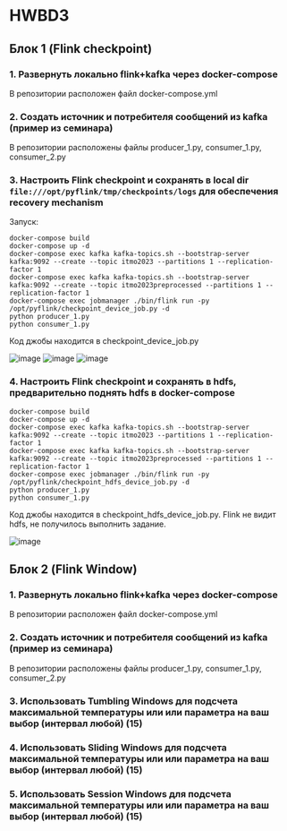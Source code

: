 # HWBD3
## Блок 1 (Flink checkpoint)

### 1. Развернуть локально flink+kafka через docker-compose

В репозитории расположен файл docker-compose.yml

### 2. Создать источник и потребителя сообщений из kafka (пример из семинара)

В репозитории расположены файлы producer_1.py, consumer_1.py, consumer_2.py

### 3. Настроить Flink checkpoint и сохранять в local dir `file:///opt/pyflink/tmp/checkpoints/logs`  для обеспечения recovery mechanism

Запуск:

```
docker-compose build 
docker-compose up -d 
docker-compose exec kafka kafka-topics.sh --bootstrap-server kafka:9092 --create --topic itmo2023 --partitions 1 --replication-factor 1
docker-compose exec kafka kafka-topics.sh --bootstrap-server kafka:9092 --create --topic itmo2023preprocessed --partitions 1 --replication-factor 1
docker-compose exec jobmanager ./bin/flink run -py /opt/pyflink/checkpoint_device_job.py -d
python producer_1.py
python consumer_1.py
```

Код джобы находится в checkpoint_device_job.py

![image](https://github.com/LadaNikitina/HWBD3/assets/23546579/13021022-b01e-4d88-8b55-1cbb15149ec6)
![image](https://github.com/LadaNikitina/HWBD3/assets/23546579/90f1db6a-27e4-4132-8f3b-6675759f1dbe)
![image](https://github.com/LadaNikitina/HWBD3/assets/23546579/fafcfa20-b42a-4a12-aea1-c10b9fd81f79)


### 4. Настроить Flink checkpoint и сохранять в hdfs, предварительно поднять hdfs в docker-compose

```
docker-compose build 
docker-compose up -d 
docker-compose exec kafka kafka-topics.sh --bootstrap-server kafka:9092 --create --topic itmo2023 --partitions 1 --replication-factor 1
docker-compose exec kafka kafka-topics.sh --bootstrap-server kafka:9092 --create --topic itmo2023preprocessed --partitions 1 --replication-factor 1
docker-compose exec jobmanager ./bin/flink run -py /opt/pyflink/checkpoint_hdfs_device_job.py -d
python producer_1.py
python consumer_1.py
```

Код джобы находится в checkpoint_hdfs_device_job.py. Flink не видит hdfs, не получилось выполнить задание.

![image](https://github.com/LadaNikitina/HWBD3/assets/23546579/96267192-a5bd-4530-b95d-c6c0e192a6d4)

## Блок 2 (Flink Window)

### 1. Развернуть локально flink+kafka через docker-compose

В репозитории расположен файл docker-compose.yml

### 2. Создать источник и потребителя сообщений из kafka (пример из семинара)

В репозитории расположены файлы producer_1.py, consumer_1.py, consumer_2.py

### 3. Использовать Tumbling Windows для подсчета максимальной температуры или или параметра на ваш выбор (интервал любой) (15)

### 4. Использовать Sliding Windows для подсчета максимальной температуры или или параметра на ваш выбор (интервал любой) (15)

### 5. Использовать Session Windows  для подсчета максимальной температуры или или параметра на ваш выбор (интервал любой) (15)


